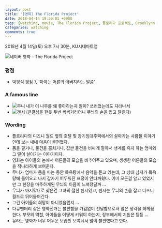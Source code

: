 ```yaml
---
layout: post
title: "[영화] The Florida Project"
date: 2018-04-14 19:30:01 +0900
tags: [watching, movie, The Florida Project, 플로리다 프로젝트, Brooklynn Prince, Sean Baker]
categories: watching
comments: true
---
```

2018년 4월 14일(토) 오후 7시 30분, KU시네마트랩

![네이버 영화 - The Florida Project](https://movie-phinf.pstatic.net/20180130_229/1517276941579AqYLj_JPEG/movie_image.jpg)

### 평점
* 박평식 평점 7, '아이는 어른의 아버지라는 말씀'

### A famous line
* ![무니](https://search.pstatic.net/common/?src=http%3A%2F%2Fimgmovie.naver.net%2Fmdi%2Fpi%2F000004121%2FPM412171_142544_000.jpg&type=u38_48&quality=95) 내가 이 나무를 왜 좋아하는지 알아? 쓰러졌는데도 자라나서
* ![젠시](https://search.pstatic.net/common/?src=http%3A%2F%2Fimgmovie.naver.net%2Fmdi%2Fpi%2F000004144%2FPM0_145704_000.jpg&type=u38_48&quality=95) (큰결심을 한듯 두번 씩씩거리더니 무늬의 손을 잡고 달린다)

### Wording
* 플로리다의 디즈니 월드 옆의 호텔 및 장기임대주택에서의 살아가는 사람들 이야기인데 보는 내내 마음이 불편했다. 
* 몸을 팔거나, 물건을 훔치거나, 값싼 물건을 비싸게 팔아서 생계를 유지 하는 엄마와 그 딸이 살아가는 이야기이다. 
* 영화는 아이들의 눈에서 어른들의 모습을 비추어주고 있으며, 생생한 어른들의 모습을 적나라하게 보여준다.
* 무니가 엄마가 몸을 파는 동안 목욕탕에서 음악을 듣고 있는데, 그 상대 남자가 목욕탕에 들어오고 나서 갑자기 어두워진 표정이 안타까웠다. 이미 모든걸 알고 있었지만 그 현장을 마주하게된 무늬의 아픔이 느껴졌달까 ...
* 무늬가 마지막으로 찾은건 그녀의 절친 젠시였고, 젠시는 무늬의 손을 잡고 디즈니월드로 뛰어들어간다. 
* 그건 아이들의 희망이 아니었을런지 ...
* 다큐멘터리 같은 영화전개는 불편함을 가감없이 전달함으로서 많은 생각을 하게끔 한다. 부모의 역할, 아이들을 어떻게 키워야 하는지, 정부에서의 지원은 등등 ...
* 뮤라는 영화가 너무 어두운 모습만 보여줘서 많이 불편했다고 한다. 